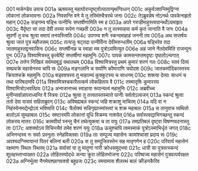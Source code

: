 001	मार्कण्डेय उवाच
001a	ऋषयस्तु महाघोरान्दृष्ट्वोत्पातान्पृथग्विधान्
001c	अकुर्वञ्शान्तिमुद्विग्ना लोकानां लोकभावनाः
002a	निवसन्ति वने ये तु तस्मिंश्चैत्ररथे जनाः
002c	तेऽब्रुवन्नेष नोऽनर्थः पावकेनाहृतो महान्
002e	सङ्गम्य षड्भिः पत्नीभिः सप्तर्षीणामिति स्म ह
003a	अपरे गरुडीमाहुस्त्वयानर्थोऽयमाहृतः
003c	यैर्दृष्टा सा तदा देवी तस्या रूपेण गच्छती
003e	न तु तत्स्वाहया कर्म कृतं जानाति वै जनः
004a	सुपर्णी तु वचः श्रुत्वा ममायं तनयस्त्विति
004c	उपगम्य शनैः स्कन्दमाहाहं जननी तव
005a	अथ सप्तर्षयः श्रुत्वा जातं पुत्रं महौजसम्
005c	तत्यजुः षट्तदा पत्नीर्विना देवीमरुन्धतीम्
006a	षड्भिरेव तदा जातमाहुस्तद्वनवासिनः
006c	सप्तर्षीनाह च स्वाहा मम पुत्रोऽयमित्युत
006e	अहं जाने नैतदेवमिति राजन्पुनः पुनः
007a	विश्वामित्रस्तु कृत्वेष्टिं सप्तर्षीणां महामुनिः
007c	पावकं कामसन्तप्तमदृष्टः पृष्ठतोऽन्वगात्
007e	तत्तेन निखिलं सर्वमवबुद्धं यथातथम्
008a	विश्वामित्रस्तु प्रथमं कुमारं शरणं गतः
008c	स्तवं दिव्यं सम्प्रचक्रे महासेनस्य चापि सः
009a	मङ्गलानि च सर्वाणि कौमाराणि त्रयोदश
009c	जातकर्मादिकास्तस्य क्रियाश्चक्रे महामुनिः
010a	षड्वक्त्रस्य तु माहात्म्यं कुक्कुटस्य च साधनम्
010c	शक्त्या देव्याः साधनं च तथा पारिषदामपि
011a	विश्वामित्रश्चकारैतत्कर्म लोकहिताय वै
011c	तस्मादृषिः कुमारस्य विश्वामित्रोऽभवत्प्रियः
012a	अन्वजानाच्च स्वाहाया रूपान्यत्वं महामुनिः
012c	अब्रवीच्च मुनीन्सर्वान्नापराध्यन्ति वै स्त्रियः
012e	श्रुत्वा तु तत्त्वतस्तस्मात्ते पत्नीः सर्वतोऽत्यजन्
013a	स्कन्दं श्रुत्वा ततो देवा वासवं सहिताब्रुवन्
013c	अविषह्यबलं स्कन्दं जहि शक्राशु माचिरम्
014a	यदि वा न निहंस्येनमद्येन्द्रोऽयं भविष्यति
014c	त्रैलोक्यं सन्निगृह्यास्मांस्त्वां च शक्र महाबलः
015a	स तानुवाच व्यथितो बालोऽयं सुमहाबलः
015c	स्रष्टारमपि लोकानां युधि विक्रम्य नाशयेत्
016a	सर्वास्त्वद्याभिगच्छन्तु स्कन्दं लोकस्य मातरः
016c	कामवीर्या घ्नन्तु चैनं तथेत्युक्त्वा च ता ययुः
017a	तमप्रतिबलं दृष्ट्वा विषण्णवदनास्तु ताः
017c	अशक्योऽयं विचिन्त्यैवं तमेव शरणं ययुः
018a	ऊचुश्चापि त्वमस्माकं पुत्रोऽस्माभिर्धृतं जगत्
018c	अभिनन्दस्व नः सर्वाः प्रस्नुताः स्नेहविक्लवाः
019a	ताः सम्पूज्य महासेनः कामांश्चासां प्रदाय सः
019c	अपश्यदग्निमायान्तं पितरं बलिनां बली
020a	स तु सम्पूजितस्तेन सह मातृगणेन ह
020c	परिवार्य महासेनं रक्षमाणः स्थितः स्थिरम्
021a	सर्वासां या तु मातॄणां नारी क्रोधसमुद्भवा
021c	धात्री सा पुत्रवत्स्कन्दं शूलहस्ताभ्यरक्षत
022a	लोहितस्योदधेः कन्या क्रूरा लोहितभोजना
022c	परिष्वज्य महासेनं पुत्रवत्पर्यरक्षत
023a	अग्निर्भूत्वा नैगमेयश्छागवक्त्रो बहुप्रजः
023c	रमयामास शैलस्थं बालं क्रीडनकैरिव
